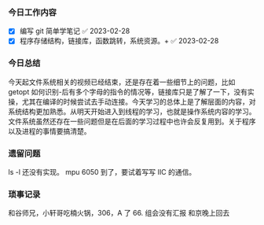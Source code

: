 ### 今日工作内容
- [x] 编写 git 简单学笔记 ✅ 2023-02-28
- [x] 程序存储结构，链接库，函数跳转，系统资源。+ ✅ 2023-02-28

### 今日总结

 今天起文件系统相关的视频已经结束，还是存在着一些细节上的问题，比如 getopt 如何识别-后有多个字母的指令的情况等，链接库只是了解了一下，没有实操，尤其在编译的时候尝试去手动连接。今天学习的总体上是了解层面的内容，对系统结构更加熟悉。从明天开始进入到线程的学习，也就是操作系统内容的学习。文件系统虽然还存在一些问题但是在后面的学习过程中也许会反复用到。关于程序以及进程的事情要搞清楚。
### 遗留问题
ls -l  还没有实现。
mpu 6050 到了，要试着写写 IIC 的通信。

### 琐事记录
和谷师兄，小轩哥吃楠火锅，306，A 了 66.
组会没有汇报
和京晚上回去





